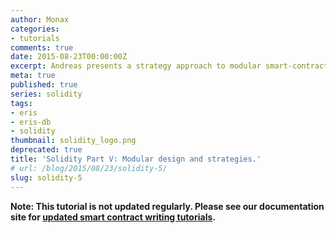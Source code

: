 ```yaml
---
author: Monax
categories:
- tutorials
comments: true
date: 2015-08-23T00:00:00Z
excerpt: Andreas presents a strategy approach to modular smart-contracts.
meta: true
published: true
series: solidity
tags:
- eris
- eris-db
- solidity
thumbnail: solidity_logo.png
deprecated: true
title: 'Solidity Part V: Modular design and strategies.'
# url: /blog/2015/08/23/solidity-5/
slug: solidity-5
---
```


**Note: This tutorial is not updated regularly. Please see our documentation site for [updated smart contract writing tutorials](/docs/solidity).**
